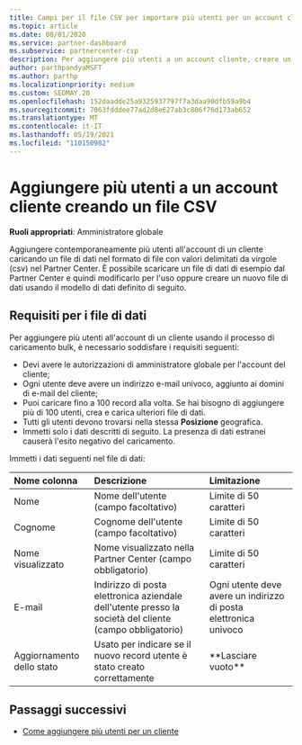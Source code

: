 ```yaml
---
title: Campi per il file CSV per importare più utenti per un account cliente
ms.topic: article
ms.date: 08/01/2020
ms.service: partner-dashboard
ms.subservice: partnercenter-csp
description: Per aggiungere più utenti a un account cliente, creare un file con estensione csv con valori delimitati da virgole con i campi appropriati.
author: parthpandyaMSFT
ms.author: parthp
ms.localizationpriority: medium
ms.custom: SEOMAY.20
ms.openlocfilehash: 152daadde25a9325937797f7a3daa90dfb59a9b4
ms.sourcegitcommit: 7063fdddee77ad2d8e627ab3c806f76d173ab652
ms.translationtype: MT
ms.contentlocale: it-IT
ms.lasthandoff: 05/19/2021
ms.locfileid: "110150982"
---
```

# <a name="add-multiple-users-to-a-customer-account-by-creating-a-csv-file"></a>Aggiungere più utenti a un account cliente creando un file CSV

**Ruoli appropriati**: Amministratore globale

Aggiungere contemporaneamente più utenti all'account di un cliente caricando un file di dati nel formato di file con valori delimitati da virgole (csv) nel Partner Center. È possibile scaricare un file di dati di esempio dal Partner Center e quindi modificarlo per l'uso oppure creare un nuovo file di dati usando il modello di dati definito di seguito.

## <a name="data-file-requirements"></a><a href="" id="creatingtheimportcsvfile"></a>Requisiti per i file di dati

Per aggiungere più utenti all'account di un cliente usando il processo di caricamento bulk, è necessario soddisfare i requisiti seguenti:

- Devi avere le autorizzazioni di amministratore globale per l'account del cliente;
- Ogni utente deve avere un indirizzo e-mail univoco, aggiunto ai domini di e-mail del cliente;
- Puoi caricare fino a 100 record alla volta. Se hai bisogno di aggiungere più di 100 utenti, crea e carica ulteriori file di dati.
- Tutti gli utenti devono trovarsi nella stessa **Posizione** geografica.
- Immetti solo i dati descritti di seguito. La presenza di dati estranei causerà l'esito negativo del caricamento.

Immetti i dati seguenti nel file di dati:

| **Nome colonna** | **Descrizione**  | **Limitazione**  |
|:-------- |:------  |:----- |
| Nome  | Nome dell'utente (campo facoltativo)  | Limite di 50 caratteri  |
| Cognome  | Cognome dell'utente (campo facoltativo)  | Limite di 50 caratteri  |
| Nome visualizzato    | Nome visualizzato nella Partner Center (campo obbligatorio)                            | Limite di 50 caratteri                         |
| E-mail   | Indirizzo di posta elettronica aziendale dell'utente presso la società del cliente (campo obbligatorio)           | Ogni utente deve avere un indirizzo di posta elettronica univoco |
| Aggiornamento dello stato   | Usato per indicare se il nuovo record utente è stato creato correttamente | \*\*Lasciare vuoto\*\*                        |

## <a name="next-steps"></a>Passaggi successivi

- [Come aggiungere più utenti per un cliente](adding-multiple-users-to-a-customer-account.md)